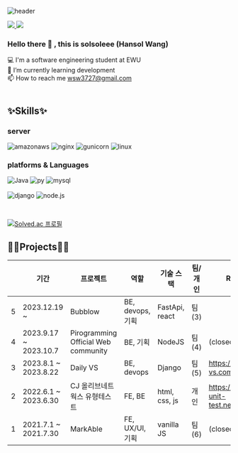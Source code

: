 <div align="left">

![header](https://capsule-render.vercel.app/api?type=waving&color=gradient&height=300&section=header&text=hansol&fontSize=70)


<a href="https://wsw3727.tistory.com/">
 <img src="https://img.shields.io/badge/Tistory-000000?style=flat-square&logo=Tistory&logoColor=white"/>
</a>
<a href="mailto:wsw3727@gmail.com">
 <img src="https://img.shields.io/badge/Gmail-EA4335?style=flat-square&logo=Gmail&logoColor=white"/>
</a>

### Hello there 👋 , this is solsoleee (Hansol Wang)
 💻 I'm a software engineering student at EWU <br>
 🌱 I’m currently learning development <br>
 📫 How to reach me wsw3727@gmail.com <br>
<br>

## ✨Skills✨

### server
![amazonaws](https://img.shields.io/badge/amazonaws-232F3E?style=flat-square&logo=amazonaws&logoColor=white) 
![nginx](https://img.shields.io/badge/nginx-009639?style=flat-square&logo=nginx&logoColor=white) 
![gunicorn](https://img.shields.io/badge/gunicorn-499848?style=flat-square&logo=gunicorn&logoColor=white) 
![linux](https://img.shields.io/badge/linux-FCC624?style=flat-square&logo=linux&logoColor=white)
<br>

### platforms & Languages
![Java](https://img.shields.io/badge/Java-007396?style=flat-square&logo=Java&logoColor=white) 
![py](https://img.shields.io/badge/Python-3766AB?style=flat-square&logo=Python&logoColor=white)
![mysql](https://img.shields.io/badge/mysql-4479A1?style=flat-square&logo=mysql&logoColor=white)
<br>
<br>
![django](https://img.shields.io/badge/django-092E20?style=flat-square&logo=django&logoColor=white)
![node.js](https://img.shields.io/badge/node.js-339933?style=flat-square&logo=node.js&logoColor=white)

<br>

[![Solved.ac
프로필](http://mazassumnida.wtf/api/v2/generate_badge?boj=wsw3727)](https://solved.ac/wsw3727)

## 👩‍💻Projects👩‍💻
| | 기간 | 프로젝트 | 역할 | 기술 스택 | 팀/개인 | Release | 
| --- | --- | --- | --- | --- | --- | --- |
| 5 | 2023.12.19 ~ | Bubblow | BE, devops, 기획 | FastApi, react | 팀(3) |  |
| 4 | 2023.9.17 ~ 2023.10.7 | Pirogramming Official Web community | BE, 기획 | NodeJS | 팀(4) | (closed) |
| 3 | 2023.8.1 ~ 2023.8.22		| Daily VS | BE, devops | Django | 팀(5) | https://daily-vs.com/ |
| 2 | 2022.6.1 ~ 2023.6.30		| CJ 올리브네트웍스 유형테스트 | FE, BE | html, css, js | 개인 | https://developer-unit-test.netlify.app/ |
| 1 | 2021.7.1 ~ 2021.7.30		| MarkAble | FE, UX/UI, 기획 | vanilla JS | 팀(6) | (closed) |
